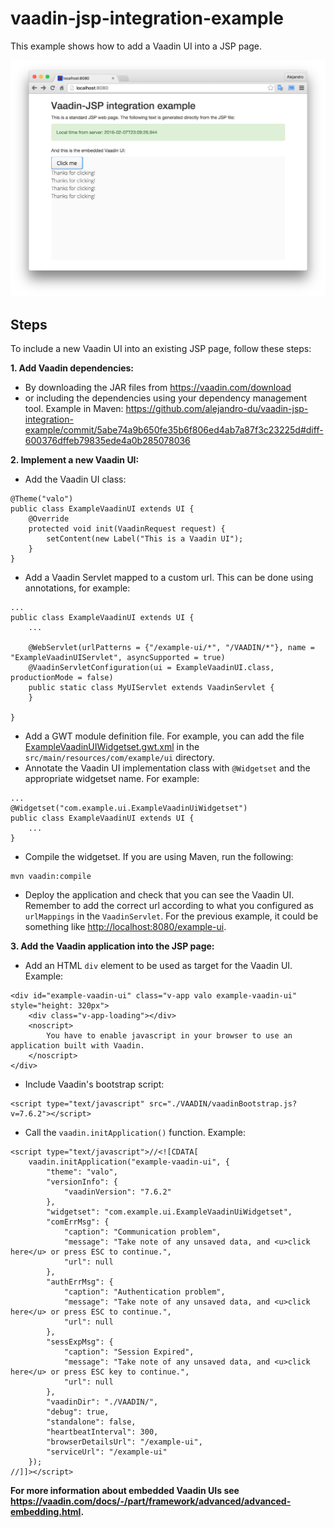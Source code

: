 # vaadin-jsp-integration-example
This example shows how to add a Vaadin UI into a JSP page.

![Alt text](/screenshot.png?raw=true "Screenshot")

## Steps
To include a new Vaadin UI into an existing JSP page, follow these steps:

**1. Add Vaadin dependencies:**

 * By downloading the JAR files from https://vaadin.com/download
 * or including the dependencies using your dependency management tool. Example in Maven: https://github.com/alejandro-du/vaadin-jsp-integration-example/commit/5abe74a9b650fe35b6f806ed4ab7a87f3c23225d#diff-600376dffeb79835ede4a0b285078036

**2. Implement a new Vaadin UI:**

 * Add the Vaadin UI class:

```
@Theme("valo")
public class ExampleVaadinUI extends UI {
    @Override
    protected void init(VaadinRequest request) {
        setContent(new Label("This is a Vaadin UI");
    }
}
```

 * Add a Vaadin Servlet mapped to a custom url. This can be done using annotations, for example:

```
...
public class ExampleVaadinUI extends UI {
    ...
    
    @WebServlet(urlPatterns = {"/example-ui/*", "/VAADIN/*"}, name = "ExampleVaadinUIServlet", asyncSupported = true)
    @VaadinServletConfiguration(ui = ExampleVaadinUI.class, productionMode = false)
    public static class MyUIServlet extends VaadinServlet {
    }

}
```

 * Add a GWT module definition file. For example, you can add the file [ExampleVaadinUIWidgetset.gwt.xml](/src/main/resources/com/example/ui/ExampleVaadinUiWidgetset.gwt.xml) in the `src/main/resources/com/example/ui` directory.
 * Annotate the Vaadin UI implementation class with `@Widgetset` and the appropriate widgetset name. For example:

```
...
@Widgetset("com.example.ui.ExampleVaadinUiWidgetset")
public class ExampleVaadinUI extends UI {
    ...
}
```

 * Compile the widgetset. If you are using Maven, run the following:
 
```
mvn vaadin:compile
````

 * Deploy the application and check that you can see the Vaadin UI. Remember to add the correct url according to what you configured as `urlMappings` in the `VaadinServlet`. For the previous example, it could be something like <http://localhost:8080/example-ui>.

**3. Add the Vaadin application into the JSP page:**

 * Add an HTML `div` element to be used as target for the Vaadin UI. Example:

```
<div id="example-vaadin-ui" class="v-app valo example-vaadin-ui" style="height: 320px">
    <div class="v-app-loading"></div>
    <noscript>
        You have to enable javascript in your browser to use an application built with Vaadin.
    </noscript>
</div>
```

 * Include Vaadin's bootstrap script:

```
<script type="text/javascript" src="./VAADIN/vaadinBootstrap.js?v=7.6.2"></script>
```

 * Call the `vaadin.initApplication()` function. Example:

```
<script type="text/javascript">//<![CDATA[
    vaadin.initApplication("example-vaadin-ui", {
        "theme": "valo",
        "versionInfo": {
            "vaadinVersion": "7.6.2"
        },
        "widgetset": "com.example.ui.ExampleVaadinUiWidgetset",
        "comErrMsg": {
            "caption": "Communication problem",
            "message": "Take note of any unsaved data, and <u>click here</u> or press ESC to continue.",
            "url": null
        },
        "authErrMsg": {
            "caption": "Authentication problem",
            "message": "Take note of any unsaved data, and <u>click here</u> or press ESC to continue.",
            "url": null
        },
        "sessExpMsg": {
            "caption": "Session Expired",
            "message": "Take note of any unsaved data, and <u>click here</u> or press ESC key to continue.",
            "url": null
        },
        "vaadinDir": "./VAADIN/",
        "debug": true,
        "standalone": false,
        "heartbeatInterval": 300,
        "browserDetailsUrl": "/example-ui",
        "serviceUrl": "/example-ui"
    });
//]]></script>
```

**For more information about embedded Vaadin UIs see https://vaadin.com/docs/-/part/framework/advanced/advanced-embedding.html.**
